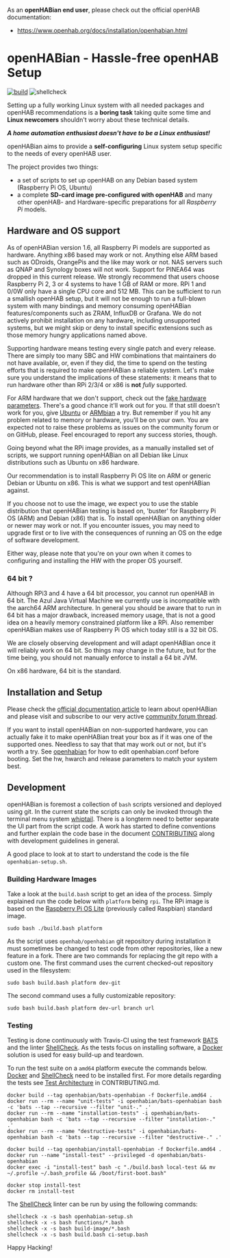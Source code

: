﻿As an **openHABian end user**, please check out the official openHAB
documentation:  
-   <https://www.openhab.org/docs/installation/openhabian.html>

# openHABian - Hassle-free openHAB Setup
[![build](https://travis-ci.org/openhab/openhabian.svg?branch=master)](https://travis-ci.com/github/openhab/openhabian)
![shellcheck](https://github.com/openhab/openhabian/workflows/shellcheck/badge.svg?branch=master)

Setting up a fully working Linux system with all needed packages and openHAB
recommendations is a **boring task** taking quite some time and
**Linux newcomers** shouldn't worry about these technical details.

***A home automation enthusiast doesn't have to be a Linux enthusiast!***

openHABian aims to provide a **self-configuring** Linux system setup specific
to the needs of every openHAB user.

The project provides two things:

*   a set of scripts to set up openHAB on any Debian based system
    (Raspberry Pi OS, Ubuntu)
*   a complete **SD-card image pre-configured with openHAB** and many other
    openHAB- and Hardware-specific preparations for all *Raspberry Pi* models.

## Hardware and OS support
As of openHABian version 1.6, all Raspberry Pi models are supported as hardware.
Anything x86 based may work or not. Anything else ARM based such as ODroids,
OrangePis and the like may work or not. NAS servers such as QNAP and Synology
boxes will not work. Support for PINEA64 was dropped in this current release.
We strongly recommend that users choose Raspberry Pi 2, 3 or 4 systems to have
1 GB of RAM or more. RPi 1 and 0/0W only have a single CPU core and 512 MB.
This can be sufficient to run a smallish openHAB setup, but it will
not be enough to run a full-blown system with many bindings and memory consuming
openHABian features/components such as ZRAM, InfluxDB or Grafana.
We do not actively prohibit installation on any hardware, including unsupported
systems, but we might skip or deny to install specific extensions such as those
memory hungry applications named above.

Supporting hardware means testing every single patch and every release. There
are simply too many SBC and HW combinations that maintainers do not have
available, or, even if they did, the time to spend on the testing efforts that
is required to make openHABian a reliable system. Let's make sure you understand
the implications of these statements: it means that to run hardware other than
RPi 2/3/4 or x86 is **not** *fully* supported.

For ARM hardware that we don't support, check out the [fake hardware parameters](openhabian.md/#fake-hardware-mode).
There's a good chance it'll work out for you. If that still doesn't work for
you, give [Ubuntu](https://ubuntu.com/download/iot) or [ARMbian](https://www.armbian.com/)
a try. But remember if you hit any problem related to memory or hardware, you'll
be on your own. You are expected not to raise these problems as issues on
the community forum or on GitHub, please. Feel encouraged to report any success
stories, though.

Going beyond what the RPi image provides, as a manually installed set of
scripts, we support running openHABian on all Debian like Linux distributions
such as Ubuntu on x86 hardware.

Our recommendation is to install Raspberry Pi OS lite on ARM or generic
Debian or Ubuntu on x86. This is what we support and test openHABian against.

If you choose not to use the image, we expect you to use the stable distribution
that openHABian testing is based on, 'buster' for Raspberry Pi OS (ARM) and
Debian (x86) that is.
To install openHABian on anything older or newer may work or not. If you
encounter issues, you may need to upgrade first or to live with the consequences
of running an OS on the edge of software development.

Either way, please note that you're on your own when it comes to configuring and
installing the HW with the proper OS yourself.

### 64 bit ?
Although RPi3 and 4 have a 64 bit processor, you cannot run openHAB in 64 bit.
The Azul Java Virtual Machine we currently use is incompatible with the aarch64
ARM architecture. In general you should be aware that to run in 64 bit has a
major drawback, increased memory usage, that is not a good idea on a heavily
memory constrained platform like a RPi. Also remember openHABian makes use of
Raspberry Pi OS which today still is a 32 bit OS.

We are closely observing development and will adapt openHABian once it will
reliably work on 64 bit. So things may change in the future, but for the time
being, you should not manually enforce to install a 64 bit JVM.

On x86 hardware, 64 bit is the standard.

## Installation and Setup
Please check the [official documentation article](https://www.openhab.org/docs/installation/openhabian.html)
to learn about openHABian and please visit and subscribe to our very active
[community forum thread](https://community.openhab.org/t/13379).

If you want to install openHABian on non-supported hardware, you can actually
fake it to make openHABian treat your box as if it was one of the supported
ones. Needless to say that that may work out or not, but it's worth a try. See
[openhabian](openhabian.md) for how to edit openhabian.conf before booting. Set
the hw, hwarch and release parameters to match your system best.

## Development
openHABian is foremost a collection of `bash` scripts versioned and deployed
using git. In the current state the scripts can only be invoked through the
terminal menu system [whiptail](https://en.wikibooks.org/wiki/Bash_Shell_Scripting/Whiptail).
There is a longterm need to better separate the UI part from the script code. A
work has started to define conventions and further explain the code base in the
document [CONTRIBUTING](CONTRIBUTING.md) along with development guidelines in
general.

A good place to look at to start to understand the code is the file
`openhabian-setup.sh`.

### Building Hardware Images
Take a look at the `build.bash` script to get an idea of the process.
Simply explained run the code below with `platform` being `rpi`.
The RPi image is based on the [Raspberry Pi OS Lite](https://www.raspberrypi.org/downloads/raspberry-pi-os/)
(previously called Raspbian) standard image.
```
sudo bash ./build.bash platform
```

As the script uses `openhab/openhabian` git repository during installation it
must sometimes be changed to test code from other repositories, like a new
feature in a fork. There are two commands for replacing the git repo with a
custom one. The first command uses the current checked-out repository used in
the filesystem:
```
sudo bash build.bash platform dev-git
```
The second command uses a fully customizable repository:
```
sudo bash build.bash platform dev-url branch url
```

### Testing
Testing is done continuously with Travis-CI using the test framework
[BATS](https://github.com/bats-core/bats-core) and the linter
[ShellCheck](https://www.shellcheck.net/).  As the tests focus on installing
software, a [Docker](https://www.docker.com/) solution is used for easy build-up
and teardown.

To run the test suite on a `amd64` platform execute the commands below.
[Docker](https://www.docker.com/) and [ShellCheck](https://www.shellcheck.net/)
need to be installed first. For more details regarding the tests see
[Test Architecture](https://github.com/openhab/openhabian/blob/master/CONTRIBUTING.md#test-architecture)
in CONTRIBUTING.md.

```
docker build --tag openhabian/bats-openhabian -f Dockerfile.amd64 .
docker run --rm --name "unit-tests" -i openhabian/bats-openhabian bash -c 'bats --tap --recursive --filter "unit-." .'
docker run --rm --name "installation-tests" -i openhabian/bats-openhabian bash -c 'bats --tap --recursive --filter "installation-." .'
docker run --rm --name "destructive-tests" -i openhabian/bats-openhabian bash -c 'bats --tap --recursive --filter "destructive-." .'

docker build --tag openhabian/install-openhabian -f Dockerfile.amd64 .
docker run --name "install-test" --privileged -d openhabian/bats-openhabian
docker exec -i "install-test" bash -c "./build.bash local-test && mv ~/.profile ~/.bash_profile && /boot/first-boot.bash"

docker stop install-test
docker rm install-test
```

The [ShellCheck](https://www.shellcheck.net/) linter can be run by using the
following commands:
```
shellcheck -x -s bash openhabian-setup.sh
shellcheck -x -s bash functions/*.bash
shellcheck -x -s bash build-image/*.bash
shellcheck -x -s bash build.bash ci-setup.bash
```


Happy Hacking!

